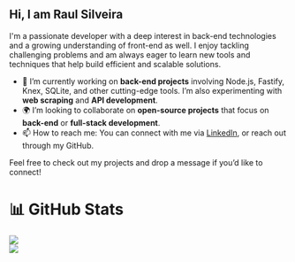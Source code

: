 ## Hi, I am Raul Silveira 

I'm a passionate developer with a deep interest in back-end technologies and a growing understanding of front-end as well. I enjoy tackling challenging problems and am always eager to learn new tools and techniques that help build efficient and scalable solutions.

- 🔭 I’m currently working on **back-end projects** involving Node.js, Fastify, Knex, SQLite, and other cutting-edge tools. I’m also experimenting with **web scraping** and **API development**.
- 🌍 I’m looking to collaborate on **open-source projects** that focus on **back-end** or **full-stack development**.
- 📫 How to reach me: You can connect with me via [LinkedIn](https://www.linkedin.com/in/raulsilveirati), or reach out through my GitHub.

Feel free to check out my projects and drop a message if you’d like to connect!
# 📊 GitHub Stats
![](https://github-readme-stats-sigma-five.vercel.app/api?username=raul4nt&theme=dark&hide_border=false&include_all_commits=false&count_private=false)<br/>
![](https://github-readme-streak-stats.herokuapp.com/?user=raul4nt&theme=dark&hide_border=false)<br/>
